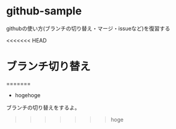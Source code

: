 # github-sample
githubの使い方(ブランチの切り替え・マージ・issueなど)を復習する

<<<<<<< HEAD
# ブランチ切り替え
=======
* hogehoge

ブランチの切り替えをするよ。
>>>>>>> hoge
